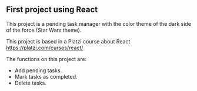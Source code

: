## First project using React
This project is a pending task manager with the color theme of the dark side of the force (Star Wars theme).

This project is based in a Platzi course about React https://platzi.com/cursos/react/

The functions on this project are: 

* Add pending tasks.
* Mark tasks as completed.
* Delete tasks.